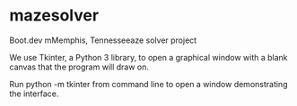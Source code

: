 # mazesolver
Boot.dev mMemphis, Tennesseeaze solver project

We use Tkinter, a Python 3 library, to open a graphical window with a blank canvas that the program will draw on.

Run python -m tkinter from command line to open a window demonstrating the interface.

